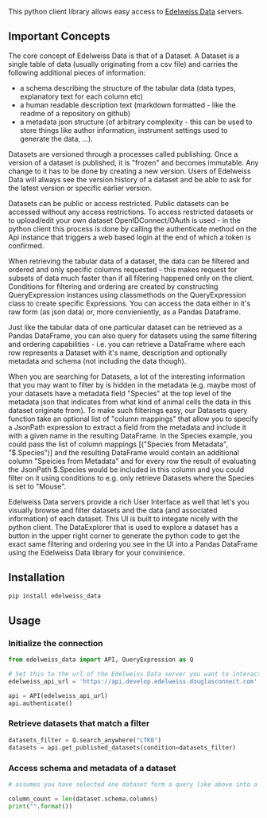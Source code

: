 This python client library allows easy access to [Edelweiss Data](https://www.saferworldbydesign.com/edelweissdata) servers. 

## Important Concepts

The core concept of Edelweiss Data is that of a Dataset. A Dataset is a single table of data (usually originating from a csv file) and carries the following additional pieces of information:
* a schema describing the structure of the tabular data (data types, explanatory text for each column etc) 
* a human readable description text (markdown formatted - like the readme of a repository on github)
* a metadata json structure (of arbitrary complexity - this can be used to store things like author information, instrument settings used to generate the data, ...).

Datasets are versioned through a processes called publishing. Once a version of a dataset is published, it is "frozen" and becomes immutable. Any change to it has to be done by creating a new version. Users of Edelweiss Data will always see the version history of a dataset and be able to ask for the latest version or specific earlier version.

Datasets can be public or access restricted. Public datasets can be accessed without any access restrictions. To access restricted datasets or to upload/edit your own dataset OpenIDConnect/OAuth is used - in the python client this process is done by calling the authenticate method on the Api instance that triggers a web based login at the end of which a token is confirmed.

When retrieving the tabular data of a dataset, the data can be filtered and ordered and only specific columns requested - this makes request for subsets of data much faster than if all filtering happened only on the client. Conditions for filtering and ordering are created by constructing QueryExpression instances using classmethods on the QueryExpression class to create specific Expressions. You can access the data either in it's raw form (as json data) or, more convieniently, as a Pandas Dataframe.

Just like the tabular data of one particular dataset can be retrieved as a Pandas DataFrame, you can also query for datasets using the same filtering and ordering capabilities - i.e. you can retrieve a DataFrame where each row represents a Dataset with it's name, description and optionally metadata and schema (not including the data though).

When you are searching for Datasets, a lot of the interesting information that you may want to filter by is hidden in the metadata (e.g. maybe most of your datasets have a metadata field "Species" at the top level of the metadata json that indicates from what kind of animal cells the data in this dataset originate from). To make such filterings easy, our Datasets query function take an optional list of "column mappings" that allow you to specify a JsonPath expression to extract a field from the metadata and include it with a given name in the resulting DataFrame. In the Species example, you could pass the list of column mappings [("Species from Metadata", "$.Species")] and the resulting DataFrame would contain an additional column "Speicies from Metadata" and for every row the result of evaluating the JsonPath $.Species would be included in this column and you could filter on it using conditions to e.g. only retrieve Datasets where the Species is set to "Mouse".

Edelweiss Data servers provide a rich User Interface as well that let's you visually browse and filter datasets and the data (and associated information) of each dataset. This UI is built to integate nicely with the python client. The DataExplorer that is used to explore a dataset has a button in the upper right corner to generate the python code to get the exact same filtering and ordering you see in the UI into a Pandas DataFrame using the Edelweiss Data library for your convinience.

## Installation

```bash
pip install edelweiss_data
```

## Usage

### Initialize the connection

```python
from edelweiss_data import API, QueryExpression as Q

# Set this to the url of the Edelweiss Data server you want to interact with
edelweiss_api_url = 'https://api.develop.edelweiss.douglasconnect.com'

api = API(edelweiss_api_url)
api.authenticate()

```

### Retrieve datasets that match a filter
```python
datasets_filter = Q.search_anywhere("LTKB")
datasets = api.get_published_datasets(condition=datasets_filter)
```

### Access schema and metadata of a dataset
```python
# assumes you have selected one dataset form a query like above into a variable dataset

column_count = len(dataset.schema.columns)
print("".format())
```
